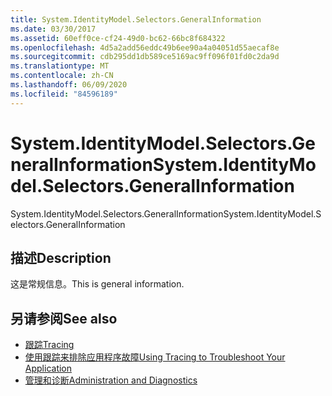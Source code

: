 ```yaml
---
title: System.IdentityModel.Selectors.GeneralInformation
ms.date: 03/30/2017
ms.assetid: 60eff0ce-cf24-49d0-bc62-66bc8f684322
ms.openlocfilehash: 4d5a2add56eddc49b6ee90a4a04051d55aecaf8e
ms.sourcegitcommit: cdb295dd1db589ce5169ac9ff096f01fd0c2da9d
ms.translationtype: MT
ms.contentlocale: zh-CN
ms.lasthandoff: 06/09/2020
ms.locfileid: "84596189"
---
```

# <a name="systemidentitymodelselectorsgeneralinformation"></a><span data-ttu-id="883a1-102">System.IdentityModel.Selectors.GeneralInformation</span><span class="sxs-lookup"><span data-stu-id="883a1-102">System.IdentityModel.Selectors.GeneralInformation</span></span>
<span data-ttu-id="883a1-103">System.IdentityModel.Selectors.GeneralInformation</span><span class="sxs-lookup"><span data-stu-id="883a1-103">System.IdentityModel.Selectors.GeneralInformation</span></span>  
  
## <a name="description"></a><span data-ttu-id="883a1-104">描述</span><span class="sxs-lookup"><span data-stu-id="883a1-104">Description</span></span>  
 <span data-ttu-id="883a1-105">这是常规信息。</span><span class="sxs-lookup"><span data-stu-id="883a1-105">This is general information.</span></span>  
  
## <a name="see-also"></a><span data-ttu-id="883a1-106">另请参阅</span><span class="sxs-lookup"><span data-stu-id="883a1-106">See also</span></span>

- [<span data-ttu-id="883a1-107">跟踪</span><span class="sxs-lookup"><span data-stu-id="883a1-107">Tracing</span></span>](index.md)
- [<span data-ttu-id="883a1-108">使用跟踪来排除应用程序故障</span><span class="sxs-lookup"><span data-stu-id="883a1-108">Using Tracing to Troubleshoot Your Application</span></span>](using-tracing-to-troubleshoot-your-application.md)
- [<span data-ttu-id="883a1-109">管理和诊断</span><span class="sxs-lookup"><span data-stu-id="883a1-109">Administration and Diagnostics</span></span>](../index.md)
